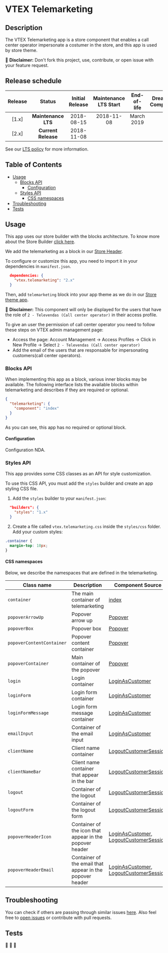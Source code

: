 # VTEX Telemarketing

## Description
The VTEX Telemarketing app is a store component that enables a call center operator impersonate a costumer in the store, and this app is used by store theme.

:loudspeaker: **Disclaimer:** Don't fork this project, use, contribute, or open issue with your feature request.

## Release schedule
| Release  | Status              | Initial Release | Maintenance LTS Start | End-of-life | Dreamstore Compatibility
| :--:     | :---:               |  :---:          | :---:                 | :---:       | :---: 
| [1.x]    | **Maintenance LTS** |  2018-08-15     | 2018-11-08            | March 2019  | 1.x
| [2.x]    | **Current Release** |  2018-11-08     |                       |             | 2.x

See our [LTS policy](https://github.com/vtex-apps/awesome-io#lts-policy) for more information.

## Table of Contents
- [Usage](#usage)
  - [Blocks API](#blocks-api)
    - [Configuration](#configuration)
  - [Styles API](#styles-api)
    - [CSS namespaces](#css-namespaces)
- [Troubleshooting](#troubleshooting)
- [Tests](#tests)

## Usage

This app uses our store builder with the blocks architecture. To know more about the Store Builder [click here](https://help.vtex.com/en/tutorial/understanding-storebuilder-and-stylesbuilder#structuring-and-configuring-our-store-with-object-object).

We add the telemarketing as a block in our [Store Header](https://github.com/vtex-apps/store-header/blob/master/store/interfaces.json).

To configure or customize this app, you need to import it in your dependencies in `manifest.json`.

```json
  dependencies: {
    "vtex.telemarketing": "2.x"
  }
```

Then, add `telemarketing` block into your app theme as we do in our [Store theme app](https://github.com/vtex-apps/store-theme/blob/master/store/blocks.json). 

:loudspeaker: **Disclaimer:** This component will only be displayed for the users that have the role of `2 - Televendas (Call center operator)` in their access profile.

To give an user the permission of call center operator you need to follow these steps on VTEX admin management page:

- Access the page: Account Management -> Access Profiles -> Click in New Profile -> Select `2 - Televendas (Call center operator)`
- Add the email of the users that are responsable for impersonating customers(call center operators).

### Blocks API

When implementing this app as a block, various inner blocks may be available. The following interface lists the available blocks within telemarketing and describes if they are required or optional.

```json
{
  "telemarketing": {
    "component": "index"
  }
}
```

As you can see, this app has no required or optional block.

#### Configuration 
Configuration NDA.

### Styles API

This app provides some CSS classes as an API for style customization.

To use this CSS API, you must add the `styles` builder and create an app styling CSS file.

1. Add the `styles` builder to your `manifest.json`:

```json
  "builders": {
    "styles": "1.x"
  }
```

2. Create a file called `vtex.telemarketing.css` inside the `styles/css` folder. Add your custom styles:

```css
.container {
  margin-top: 10px;
}
```

#### CSS namespaces

Below, we describe the namespaces that are defined in the telemarketing.

| Class name         | Description          | Component Source                                            |
| ------------------ | ----------         |------------------------------------------------------- |
| `container`        | The main container of telemarketing| [index](https://github.com/vtex-apps/telemarketing/blob/master/react/Telemarketing.tsx)                                  |
| `popoverArrowUp`          | Popover arrow up  | [Popover](https://github.com/vtex-apps/telemarketing/blob/master/react/components/Popover.tsx)                                               |
| `popoverBox`          | Popover box         | [Popover](https://github.com/vtex-apps/telemarketing/blob/master/react/components/Popover.tsx)            |
| `popoverContentContainer`     |  Popover content container      | [Popover](https://github.com/vtex-apps/telemarketing/blob/master/react/components/Popover.tsx)            | 
| `popoverContainer` |  Main container of the popover  | [Popover](https://github.com/vtex-apps/telemarketing/blob/master/react/components/Popover.tsx)   |
| `login`        | Login container   | [LoginAsCustomer](https://github.com/vtex-apps/telemarketing/blob/master/react/components/LoginAsCustomer.tsx)                                  |
| `loginForm`    | Login form container  | [LoginAsCustomer](https://github.com/vtex-apps/telemarketing/blob/master/react/components/LoginAsCustomer.tsx)                     |
| `loginFormMessage`     | Login form message container  | [LoginAsCustomer](https://github.com/vtex-apps/telemarketing/blob/master/react/components/LoginAsCustomer.tsx)                     |
| `emailInput`   | Container of the email input | [LoginAsCustomer](https://github.com/vtex-apps/telemarketing/blob/master/react/components/LoginAsCustomer.tsx)               | 
| `clientName`                 | Client name container    | [LogoutCustomerSession](https://github.com/vtex-apps/telemarketing/blob/master/react/components/LogoutCustomerSession.tsx)                             | 
| `clientNameBar`          | Client name container that appear in the bar    | [LogoutCustomerSession](https://github.com/vtex-apps/telemarketing/blob/master/react/components/LogoutCustomerSession.tsx)                       |
| `logout`    | Container of the logout  | [LogoutCustomerSession](https://github.com/vtex-apps/telemarketing/blob/master/react/components/LogoutCustomerSession.tsx)       |
| `logoutForm`    | Container of the logout form   | [LogoutCustomerSession](https://github.com/vtex-apps/telemarketing/blob/master/react/components/LogoutCustomerSession.tsx)                     |
| `popoverHeaderIcon`        | Container of the icon that appear in the popover header          | [LoginAsCustomer](https://github.com/vtex-apps/telemarketing/blob/master/react/components/LoginAsCustomer.tsx), [LogoutCustomerSession](https://github.com/vtex-apps/telemarketing/blob/master/react/components/LogoutCustomerSession.tsx)                    |
| `popoverHeaderEmail`     | Container of the email that appear in the popover header             | [LoginAsCustomer](https://github.com/vtex-apps/telemarketing/blob/master/react/components/LoginAsCustomer.tsx), [LogoutCustomerSession](https://github.com/vtex-apps/telemarketing/blob/master/react/components/LogoutCustomerSession.tsx)                      |

## Troubleshooting
You can check if others are passing through similar issues [here](https://github.com/vtex-apps/telemarketing/issues). Also feel free to [open issues](https://github.com/vtex-apps/telemarketing/issues/new) or contribute with pull requests.

## Tests
:construction: :construction: :construction:
